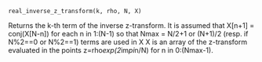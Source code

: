 ```
real_inverse_z_transform(k, rho, N, X)
```

Returns the k-th term of the inverse z-transform. It is assumed that X[n+1] = conj(X[N-n]) for each n in 1:(N-1) so that Nmax = N/2+1 or (N+1)/2 (resp. if N%2==0 or N%2==1) terms are used in X X is an array of the z-transform evaluated in the points z=rho*exp(2*im*pi*n/N) for n in 0:(Nmax-1).
